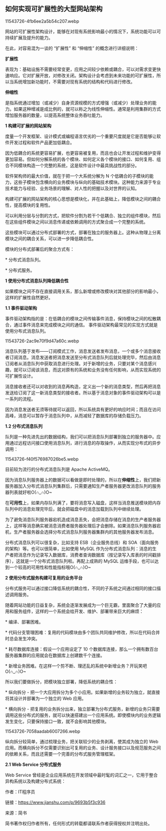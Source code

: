 ## 如何实现可扩展性的大型网站架构

11543726-4fb6ee2a5b54c207.webp

网站的可扩展性架构设计，能够在对现有系统影响最小的情况下，系统功能可以可持续扩展及提升的能力。

在此，对容易混为一谈的 “扩展性” 和 “伸缩性” 的概念进行详细说明：

**扩展性**

表现为：基础设施不需要经常变更，应用之间较少依赖或耦合，可以对需求变更快速响应。它对扩展开放，对修改关闭。架构设计会考虑到未来功能的可扩展性，所以当系统增加新功能时，不需要对现有系统的结构和代码进行修改。

**伸缩性**

是指系统通过增加（或减少）自身资源规模的方式增强（或减少）处理业务的能力。如果这种增减是成比例的，就可以称之为线性伸缩性。通常是利用集群的方式增加服务器的数量，以提高系统整体业务吞吐能力。

**1 构建可扩展的网站架构**

度量一个开发框架、设计模式或编程语言优劣的一个重要尺度就是它是否能够让软件开发过程和软件产品更加低耦合。

因为低耦合的系统更容易扩展，也更容易被复用，而且也会让开发过程和维护变得更加容易。但如何分解系统的各个模块、如何定义各个模块的接口、如何复用、组合不同模块构造一个完整的系统，这是软件设计中最具挑战性的部分。

软件架构师的最大价值，就在于把一个大系统分解为 N 个低耦合的子模块的能力，这些子模块包含横向的业务模块与纵向的基础技术模块。这种能力来源于专业技术能力与经验、业务场景的理解、对人性的把握以及对世界的认知。

构建可扩展的网站架构的核心思想是模块化，并在此基础上，降低模块之间的耦合性，提高模块的复用性。

可以利用分层与分割的方式，把软件分割为若干个低耦合、独立的组件模块，然后在这些组件模块之间以消息传递或依赖调用的方式聚合成一个完整的系统。

这些模块可以通过分布式部署的方式，部署在独立的服务器上。这种从物理上分离模块之间的耦合关系，可以进一步降低耦合性。

模块的分布式部署后的聚合方式有：

\* 分布式消息队列。

\* 分布式服务。

**1 使用分布式消息队列降低耦合性**

如果模块之间不存在直接调用关系，那么新增或修改模块对其他部分的影响最小，这样的扩展性自然更好。

**1.1 事件驱动架构**

事件驱动架构指的是：在低耦合的模块之间传输事件消息，保持模块之间的松散耦合，通过事件消息来完成模块之间的通信。 事件驱动架构最常见的实现方式就是使用分布式消息队列。

11543726-2ac9e70f9d47a60c.webp

消息队列基于发布——订阅模式工作，消息发送者发布消息，一个或多个消息接收者订阅消息。消息发送者把消息发送至分布式消息队列后就处理完毕，然后由消息订阅者从消息队列中获取消息进行处理。对于新增的业务，只要对某个消息感兴趣，就可以订阅该消息，而这对原有的系统和业务没有任何影响，从而实现系统的可扩展性设计。

消息接收者还可以对收到的消息再构造，定义出一个新的消息类型，然后再把消息发送给订阅了这一新消息类型的接收者。所以基于消息对象的事件驱动架构可以是一系列的流程。

因为消息发送者无须等待就可以返回，所以系统具有更好的响应时间；而且在访问高峰，消息可以暂存于消息队列中，从而减轻了数据库的存储负载压力。

**1.2 分布式消息队列**

队列是一种先进先出的数据结构，我们可以把消息队列部署到独立的服务器中。应用通过远程访问接口使用消息队列，进行消息的存取操作，从而实现分布式的异步调用：

11543726-f40f576987026be5.webp

目前较为流行的分布式消息队列是 Apache ActiveMQ。

因为消息队列服务器上的数据可以看做是即时处理的，所以在**伸缩性**上，我们把新服务器加入分布式消息队列集群后，只需要通知生产者服务器更改消息队列的服务器列表就好啦O\(∩\_∩\)O~

在**可用性**上，如果内存队列满了，要将消息写入磁盘，这样当消息推送模块把内存队列中的消息处理完毕后，就会把磁盘中的消息加载到队列中继续处理。

为了避免消息队列服务器宕机造成消息丢失，会把消息存储在消息的生产者服务器上，这样等消息确实被消息消费者服务器处理后才会删除。如果消息队列服务器宕机，生产者服务器会选择分布式消息队列服务器集群内的其他服务器发布消息。

分布式消息队列可以很复杂，比如支持 ESB（企业服务总线）和 SOA（面向服务的架构）等。也可以很简单，比如使用 MySQL 作为分布式消息队列：消息的生产者把消息作为记录写入数据库，消费者查询数据库（按记录写入库表的时间戳排序），这就是一个分布式消息队列啦。再配上成熟的 MySQL 运维手段，也可以达到一个较高的可用性和性能指标哦O\(∩\_∩\)O~

**2 使用分布式服务构建可复用的业务平台**

分布式服务可以通过接口降低系统的耦合性，不同的子系统之间通过相同的接口描述调用服务。

随着网站功能的日益复杂，系统会逐渐发展成为一个巨无霸，里面聚合了大量的应用和服务组件，这样的一个系统会给开发、维护、部署带来巨大的麻烦：

\* 编译、部署困难。

\* 代码分支管理困难：复用的代码模块由多个团队共同维护修改，所以在代码合并时总会发生冲突。

\* 耗尽数据库连接：假设一个应用设定了 10 个数据库连接，那么一个拥有数百台服务器集群的应用就会在数据库上创建数千个连接。

\* 新增业务困难。在这样一个剪不断、理还乱的系统中新增业务？开玩笑吧O\(∩\_∩\)O~

所以我们要做拆分，把模块独立部署，降低系统的耦合性：

\* 纵向拆分 - 把一个大应用拆分为多个小应用。如果新增的业务较为独立，就直接将其设计并部署为一个独立的 Web 应用。

\* 横向拆分 - 把复用的业务拆分出来，独立部署为分布式服务，新增的业务只需要调用这些分布式的服务，就可以快速搭建出一个应用系统。即使模块内的业务逻辑发生变化，只要保持接口一致，就不会影响其他模块。

11543726-7058aadab6007266.webp

纵向拆分较简单，通过梳理业务，把关联较少的业务剥离，使其成为独立的 Web 应用。而横向拆分不仅需要识别出可复用的业务、设计服务接口以及规范服务之间的依赖关系，而且还需要一个完善的分布式服务管理框架。

**2.1 Web Service 分布式服务**

Web Service 曾经是企业应用系统在开发领域中最时髦的词汇之一，它用于整合异构系统以及构建分布式系统：

  


  


作者：IT程序员

  


链接：https://www.jianshu.com/p/9693b5f3c936

  


来源：简书

  


简书著作权归作者所有，任何形式的转载都请联系作者获得授权并注明出处。

